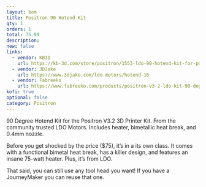 ```yaml
---
layout: bom
title: Positron 90 Hotend Kit
qty: 1
orders: 1
total: 75.99
description: 
new: false
links: 
  - vendor: KB3D
    url: https://kb-3d.com/store/positron/1553-ldo-90-hotend-kit-for-positron-v32-3d-printer-1725633746505.html
  - vendor: 3DJake
    url: https://www.3djake.com/ldo-motors/hotend-16
  - vendor: Fabreeko
    url: https://www.fabreeko.com/products/positron-v3-2-ldo-kit-90-degree-hot-end-kit
kofi: true
optional: false
category: Positron
---
```


90 Degree Hotend Kit for the Positron V3.2 3D Printer Kit. From the community trusted LDO Motors. Includes heater,
bimetallic heat break, and 0.4mm nozzle.

Before you get shocked by the price ($75), it’s in a its own class. It comes with a functional bimetal heat
break, has a killer design, and features an insane 75-watt heater. Plus, it’s from LDO.

That said, you can still use any tool head you want! If you have a JourneyMaker you can reuse that one.